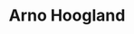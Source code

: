---
category: residents
layout: post
title: Arno Hoogland
profession: creator / artificer
website: www.arnohoogland.com
image: /images/residents/arnohoogland_01.png
---